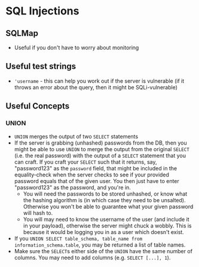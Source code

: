 # SQL Injections

## SQLMap

- Useful if you don't have to worry about monitoring

## Useful test strings

- `'username` - this can help you work out if the server is vulnerable (if it throws an error about the query, then it might be SQLi-vulnerable)

## Useful Concepts

### UNION

 - `UNION` merges the output of two `SELECT` statements
 - If the server is grabbing (unhashed) passwords from the DB, then you might be able to use `UNION` to merge the output from the original `SELECT` (i.e. the real password) with the output of a `SELECT` statement that you can craft. If you craft your `SELECT` such that it returns, say, "password123" as the `password` field, that might be included in the equality-check when the server checks to see if your provided password equals that of the given user. You then just have to enter "password123" as the password, and you're in.
   - You will need the passwords to be stored unhashed, or know what the hashing algorithm is (in which case they need to be unsalted). Otherwise you won't be able to guarantee what your given password will hash to.
   - You will may need to know the username of the user (and include it in your payload), otherwise the server might chuck a wobbly. This is because it would be logging you in as a user which doesn't exist. 
 - If you `UNION SELECT table_schema, table_name from information_schema.table`, you may be returned a list of table names.
 - Make sure the `SELECT`s either side of the `UNION` have the same number of columns. You may need to add columns (e.g. `SELECT [...], 1`).    